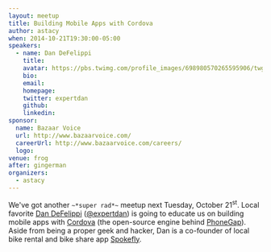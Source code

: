 ```yaml
---
layout: meetup
title: Building Mobile Apps with Cordova
author: astacy
when: 2014-10-21T19:30:00-05:00
speakers:
  - name: Dan DeFelippi
    title:
    avatar: https://pbs.twimg.com/profile_images/698980570265595906/twgFYIHA_400x400.jpg
    bio:
    email:
    homepage:
    twitter: expertdan
    github:
    linkedin:
sponsor:
  name: Bazaar Voice
  url: http://www.bazaarvoice.com/
  careerUrl: http://www.bazaarvoice.com/careers/
  logo:
venue: frog
after: gingerman
organizers:
  - astacy
---
```


We've got another `~*super rad*~` meetup next Tuesday, October 21<sup>st</sup>. Local favorite [Dan DeFelippi][1] ([@expertdan][2]) is going to educate us on building mobile apps with [Cordova][3] (the open-source engine behind [PhoneGap][4]). Aside from being a proper geek and hacker, Dan is a co-founder of local bike rental and bike share app [Spokefly][5].

[1]: http://driverdan.com
[2]: https://twitter.com/expertdan
[3]: http://cordova.apache.org
[4]: http://phonegap.com
[5]: https://twitter.com/Spokefly
